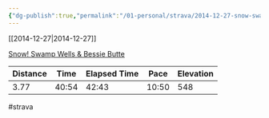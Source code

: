 ```yaml
---
{"dg-publish":true,"permalink":"/01-personal/strava/2014-12-27-snow-swamp-wells-and-bessie-butte/"}
---
```



[[2014-12-27\|2014-12-27]]

[Snow! Swamp Wells & Bessie Butte](https://www.strava.com/activities/255526525)

| Distance | Time  | Elapsed Time | Pace  | Elevation |
| -------- | ----- | ------------ | ----- | --------- |
| 3.77     | 40:54 | 42:43        | 10:50 | 548       |




#strava
